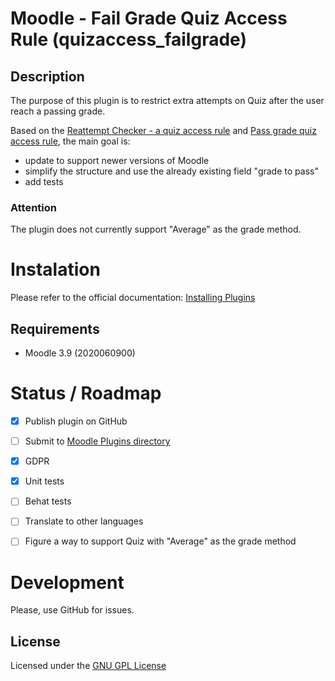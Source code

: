 
# Moodle - Fail Grade Quiz Access Rule (quizaccess_failgrade)

## Description

The purpose of this plugin is to restrict extra attempts on Quiz after the user reach a passing grade.

Based on the [Reattempt Checker - a quiz access rule](https://moodle.org/plugins/quizaccess_reattemptchecker) and [Pass grade quiz access rule](https://moodle.org/plugins/quizaccess_passgrade), the main goal is:

 - update to support newer versions of Moodle
 - simplify the structure and use the already existing field "grade to pass"
 - add tests

### Attention
The plugin does not currently support "Average" as the grade method.

# Instalation

Please refer to the official documentation: [Installing Plugins](https://docs.moodle.org/en/Installing_plugins)

## Requirements

- Moodle 3.9 (2020060900)

# Status / Roadmap

- [X] Publish plugin on GitHub

- [ ] Submit to [Moodle Plugins directory](https://moodle.org/plugins/)

- [X] GDPR

- [X] Unit tests

- [ ] Behat tests

- [ ] Translate to other languages

- [ ] Figure a way to support Quiz with "Average" as the grade method

# Development

Please, use GitHub for issues.

## License

Licensed under the [GNU GPL License](http://www.gnu.org/copyleft/gpl.html)